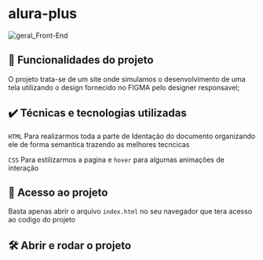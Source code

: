 # alura-plus

![geral_Front-End](https://github.com/AbVini/alura-plus/assets/114082138/2d6262e9-fb2c-43cf-b15e-e6f8f668b1b5)



## 🔨 Funcionalidades do projeto

O projeto trata-se de um site onde simulamos o desenvolvimento de uma tela utilizando o design fornecido no FIGMA pelo designer responsavel;


## ✔️ Técnicas e tecnologias utilizadas

`HTML` Para realizarmos toda a parte de Identação do documento organizando ele de forma semantica trazendo as melhores tecncicas<br>

`CSS` Para estilizarmos a pagina e `hover` para algumas animações de interação

## 📁 Acesso ao projeto

  Basta apenas abrir o arquivo `index.html` no seu navegador que tera acesso ao codigo do projeto 

## 🛠️ Abrir e rodar o projeto
